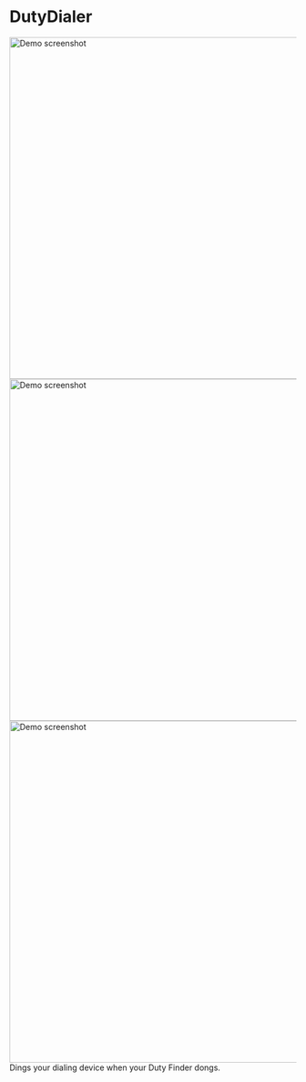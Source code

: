 <h1>DutyDialer</h1>
<img src="https://i.imgur.com/N9vHEs7.png" alt="Demo screenshot" height=600 align="left" />
<img src="https://user-images.githubusercontent.com/49822414/125829706-287d7d50-05ed-4ca7-b88f-8939b5ef5dfe.png" alt="Demo screenshot" height=600 align="right" />
<img src="https://user-images.githubusercontent.com/49822414/125829772-18f0665b-8f37-4b0b-ab22-e1a516c05963.png" alt="Demo screenshot" height=600 align="left" />

Dings your dialing device when your Duty Finder dongs.
